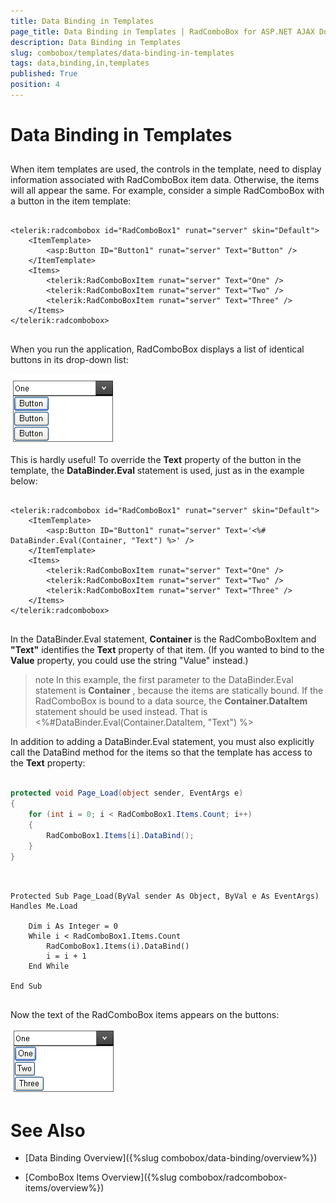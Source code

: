 ```yaml
---
title: Data Binding in Templates
page_title: Data Binding in Templates | RadComboBox for ASP.NET AJAX Documentation
description: Data Binding in Templates
slug: combobox/templates/data-binding-in-templates
tags: data,binding,in,templates
published: True
position: 4
---
```


# Data Binding in Templates



## 

When item templates are used, the controls in the template, need to display information associated with RadComboBox item data. Otherwise, the items will all appear the same. For example, consider a simple RadComboBox with a button in the item template:

````ASPNET
	    
<telerik:radcombobox id="RadComboBox1" runat="server" skin="Default">
	<ItemTemplate>
		<asp:Button ID="Button1" runat="server" Text="Button" />
	</ItemTemplate>
	<Items>
		<telerik:RadComboBoxItem runat="server" Text="One" />
		<telerik:RadComboBoxItem runat="server" Text="Two" />
		<telerik:RadComboBoxItem runat="server" Text="Three" />
	</Items>
</telerik:radcombobox>
	    
````



When you run the application, RadComboBox displays a list of identical buttons in its drop-down list:

![ComboBox UnBound Item Template](images/combobox_unbounditemtemplate.png)

This is hardly useful! To override the **Text** property of the button in the template, the **DataBinder.Eval** statement is used, just as in the example below:

````ASPNET
	    
<telerik:radcombobox id="RadComboBox1" runat="server" skin="Default">
	<ItemTemplate>
		<asp:Button ID="Button1" runat="server" Text='<%# DataBinder.Eval(Container, "Text") %>' />
	</ItemTemplate>
	<Items>
		<telerik:RadComboBoxItem runat="server" Text="One" />
		<telerik:RadComboBoxItem runat="server" Text="Two" />
		<telerik:RadComboBoxItem runat="server" Text="Three" />
	</Items>
</telerik:radcombobox>
	
````



In the DataBinder.Eval statement, **Container** is the RadComboBoxItem and **"Text"** identifies the **Text** property of that item. (If you wanted to bind to the **Value** property, you could use the string "Value" instead.)

>note In this example, the first parameter to the DataBinder.Eval statement is **Container** , because the items are statically bound. If the RadComboBox is bound to a data source, the **Container.DataItem** statement should be used instead. That is <%#DataBinder.Eval(Container.DataItem, "Text") %>
>


In addition to adding a DataBinder.Eval statement, you must also explicitly call the DataBind method for the items so that the template has access to the **Text** property:



````C#
	     	
protected void Page_Load(object sender, EventArgs e)
{   
	for (int i = 0; i < RadComboBox1.Items.Count; i++)   
	{       
		RadComboBox1.Items[i].DataBind();   
	}  
}
				
````
````VB.NET
	     
Protected Sub Page_Load(ByVal sender As Object, ByVal e As EventArgs) Handles Me.Load

	Dim i As Integer = 0
	While i < RadComboBox1.Items.Count
		RadComboBox1.Items(i).DataBind()
		i = i + 1
	End While

End Sub
	
````


Now the text of the RadComboBox items appears on the buttons:

![ComboBox With Button Template](images/combobox_boundbuttons.png)

# See Also

 * [Data Binding Overview]({%slug combobox/data-binding/overview%})

 * [ComboBox Items Overview]({%slug combobox/radcombobox-items/overview%})
